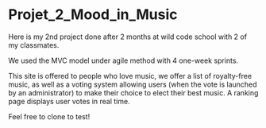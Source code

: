 # Projet_2_Mood_in_Music

Here is my 2nd project done after 2 months at wild code school with 2 of my classmates.

We used the MVC model under agile method with 4 one-week sprints.

This site is offered to people who love music, we offer a list of royalty-free music, as well as a voting system allowing users (when the vote is launched by an administrator) to make their choice to elect their best music. A ranking page displays user votes in real time.

Feel free to clone to test!
